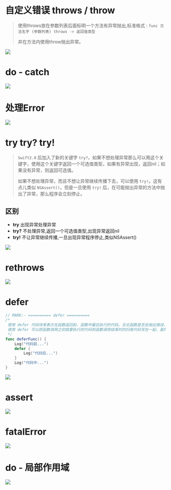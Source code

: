 



# 自定义错误 throws / throw

> 使用throws放在参数列表后面标明一个方法有异常抛出,标准格式 : `func 方法名字 (参数列表) throws -> 返回值类型` 
>
> 并在方法内使用throw抛出异常。

![](media_012ErrorHandle/001.png)



# do - catch

![](media_012ErrorHandle/002.png)



# 处理Error

![](media_012ErrorHandle/003.png)



# try try? try!

> `Swift2.0` 后加入了新的关键字 `try?`，如果不想处理异常那么可以用这个关键字，使用这个关键字返回一个可选值类型，如果有异常出现，返回nil；如果没有异常，则返回可选值。
>
> 如果不想处理异常，而且不想让异常继续传播下去，可以使用 `try!`。这有点儿类似 `NSAssert()`，但是一旦使用 `try!` 后，在可能抛出异常的方法中抛出了异常，那么程序会立刻停止。

## 区别

- **try** 出现异常处理异常
- **try?** 不处理异常,返回一个可选值类型,出现异常返回nil
- **try!** 不让异常继续传播,一旦出现异常程序停止,类似NSAssert()

![](media_012ErrorHandle/004.png)



# rethrows

![](media_012ErrorHandle/005.png)



# defer

```swift
// MARK:- ========== defer ==========
/*
 使用 defer 代码块来表示在函数返回前，函数中最后执行的代码。无论函数是否会抛出错误，这段代码都将执行。
 使用 defer 可以把函数调用之初就要执行的代码和函数调用结束时的扫尾代码写在一起，虽然这两者的执行时机截然不同。
 */
func deferFunc() {
    Log("代码前...")
    defer {
        Log("代码后...")
    }
    Log("代码中...")
}
```

![](media_012ErrorHandle/006.png)



# assert

![](media_012ErrorHandle/007.png)



# fatalError

![](media_012ErrorHandle/008.png)



# do - 局部作用域

![](media_012ErrorHandle/009.png)















